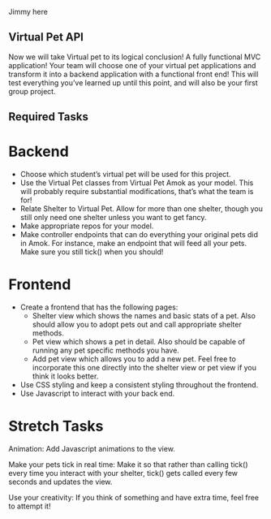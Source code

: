 Jimmy here
## Virtual Pet API
Now we will take Virtual pet to its logical conclusion! A fully functional MVC application! Your team will choose one of your virtual pet applications and transform it into a backend application with a functional front end! This will test everything you’ve learned up until this point, and will also be your first group project.

## Required Tasks
# Backend
- Choose which student’s virtual pet will be used for this project.
- Use the Virtual Pet classes from Virtual Pet Amok as your model. This will probably require substantial modifications, that’s what the team is for!
- Relate Shelter to Virtual Pet. Allow for more than one shelter, though you still only need one shelter unless you want to get fancy.
- Make appropriate repos for your model.
- Make controller endpoints that can do everything your original pets did in Amok. For instance, make an endpoint that will feed all your pets. Make sure you still tick() when you should!
# Frontend
- Create a frontend that has the following pages:
  - Shelter view which shows the names and basic stats of a pet. Also should allow you to adopt pets out and call appropriate shelter methods.
  - Pet view which shows a pet in detail. Also should be capable of running any pet specific methods you have.
  - Add pet view which allows you to add a new pet. Feel free to incorporate this one directly into the shelter view or pet view if you think it looks better.
- Use CSS styling and keep a consistent styling throughout the frontend.
- Use Javascript to interact with your back end.
# Stretch Tasks

Animation:
Add Javascript animations to the view.

Make your pets tick in real time:
Make it so that rather than calling tick() every time you interact with your shelter, tick() gets called every few seconds and updates the view.

Use your creativity:
If you think of something and have extra time, feel free to attempt it!
